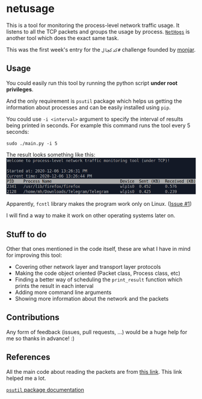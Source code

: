 # netusage

This is a tool for monitoring the process-level network traffic usage. 
It listens to all the TCP packets and groups the usage by process.
[`NetHogs`](https://github.com/raboof/nethogs) is another tool which does the exact same task.

This was the first week's entry for the `کدکچال#` challenge founded by 
[monjar](https://github.com/monjar).

## Usage
You could easily run this tool by running the python script 
**under root privileges**.

And the only requirement is `psutil` package which helps us getting
the information about processes and can be easily installed using `pip`.

You could use `-i <interval>` argument to specify the interval of results
being printed in seconds. For example this command runs the tool every
5 seconds:
```commandline
sudo ./main.py -i 5
```

The result looks something like this:
![Output](./images/output.png)

Apparently, `fcntl` library makes the program work only on Linux. 
([Issue #1](https://github.com/mhezarei/netusage/issues/1))

I will find a way to make it work on other operating systems later on.

## Stuff to do
Other that ones mentioned in the code itself, these are what I have in mind 
for improving this tool:
- Covering other network layer and transport layer protocols
- Making the code object oriented (Packet class, Process class, etc)
- Finding a better way of scheduling the `print_result` function 
which prints the result in each interval
- Adding more command line arguments
- Showing more information about the network and the packets

## Contributions
Any form of feedback (issues, pull requests, ...) would be a huge help for me
so thanks in advance! :)


## References
All the main code about reading the packets are from 
[this link](https://www.binarytides.com/python-packet-sniffer-code-linux/).
This link helped me a lot.

[`psutil` package documentation](https://psutil.readthedocs.io/en/latest/#)

